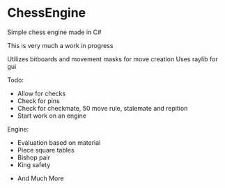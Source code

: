 # ChessEngine
Simple chess engine made in C#


This is very much a work in progress

Utilizes bitboards and movement masks for move creation
Uses raylib for gui

Todo:
- Allow for checks
- Check for pins
- Check for checkmate, 50 move rule, stalemate and repition
- Start work on an engine


Engine:
- Evaluation based on material
- Piece square tables
- Bishop pair
- King safety
+ And Much More
